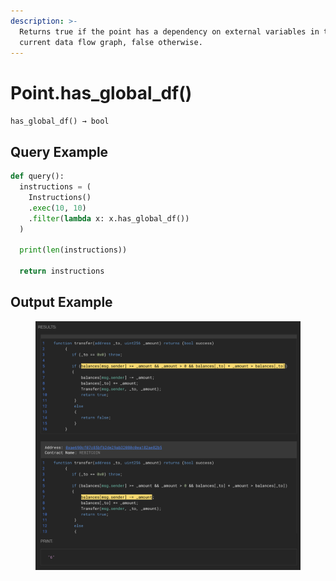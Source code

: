 ```yaml
---
description: >-
  Returns true if the point has a dependency on external variables in the
  current data flow graph, false otherwise.
---
```


# Point.has\_global\_df()

`has_global_df() → bool`

## Query Example

```python
def query():
  instructions = (
    Instructions()
    .exec(10, 10)
    .filter(lambda x: x.has_global_df())
  )
  
  print(len(instructions))
  
  return instructions
```

## Output Example

<figure><img src="../../../.gitbook/assets/image.png" alt=""><figcaption></figcaption></figure>



